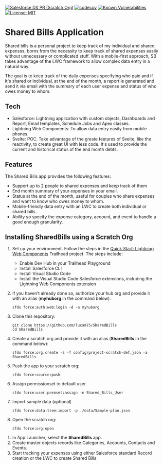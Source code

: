 [![Salesforce DX PR (Scratch Org)](<https://github.com/lucam75/SharedBills/workflows/Salesforce%20DX%20PR%20(scratch%20org)/badge.svg?branch=develop>)](https://github.com/lucam75/SharedBills/actions?query=workflow%3A%22Salesforce+DX+%28scratch+org%29%22) [![codecov](https://codecov.io/gh/lucam75/SharedBills/branch/master/graph/badge.svg?token=0E81O4SD3K)](https://codecov.io/gh/lucam75/SharedBills) [![Known Vulnerabilities](https://snyk.io/test/github/lucam75/SharedBills/badge.svg?targetFile=package.json)](https://snyk.io/test/github/lucam75/SharedBills?targetFile=package.json) [![License: MIT](https://img.shields.io/badge/License-MIT-yellow.svg)](https://opensource.org/licenses/MIT)


# Shared Bills Application

Shared bills is a personal project to keep track of my individual and shared expenses, borns from the necessity to keep track of shared expenses easily without unnecessary or complicated stuff. With a mobile-first approach, SB takes advantage of the LWC framework to allow complex data entry in a natural way.

The goal is to keep track of the daily expenses specifying who paid and if it's shared or individual, at the end of the month, a report is generated and send it via email with the summary of each user expense and status of who owes money to whom.

## Tech

-   Salesforce: Lightning application with custom objects, Dashboards and Report, Email templates, Schedule Jobs and Apex classes.
-   Lightning Web Components: To allow data entry easily from mobile phones.
-   Svelte: POC. Take advantage of the greate features of Svelte, like the reactivity, to create great UI with less code. It's used to provide the current and historical status of the end month debts.

## Features

The Shared Bills app provides the following features:

-   Support up to 2 people to shared expenses and keep track of them
-   End month summary of your expenses in your email.
-   Status at the end of the month, useful for couples who share expenses and want to know who owes money to whom.
-   Mobile-friendly data entry with an LWC to create both individual or shared bills.
-   Ability yo specify the expense category, account, and event to handle a good enough granularity.

## Installing SharedBills using a Scratch Org

1. Set up your environment. Follow the steps in the [Quick Start: Lightning Web Components](https://trailhead.salesforce.com/content/learn/projects/quick-start-lightning-web-components/) Trailhead project. The steps include:

    - Enable Dev Hub in your Trailhead Playground
    - Install Salesforce CLI
    - Install Visual Studio Code
    - Install the Visual Studio Code Salesforce extensions, including the Lightning Web Components extension

1. If you haven't already done so, authorize your hub org and provide it with an alias (**myhuborg** in the command below):

    ```
    sfdx force:auth:web:login -d -a myhuborg
    ```

1. Clone this repository:

    ```
    git clone https://github.com/lucam75/SharedBills
    cd SharedBills
    ```

1. Create a scratch org and provide it with an alias (**SharedBills** in the command below):

    ```
    sfdx force:org:create -s -f config/project-scratch-def.json -a SharedBills
    ```

1. Push the app to your scratch org:

    ```
    sfdx force:source:push
    ```
1. Assign permissionset to default user

    ```
    sfdx force:user:permset:assign -n Shared_Bills_User
    ```
1. Import sample data (optional)

    ```
    sfdx force:data:tree:import -p ./data/Sample-plan.json
    ```
1. Open the scratch org:

    ```
    sfdx force:org:open
    ```

1) In App Launcher, select the **SharedBills** app.
1) Create master objects records like Categories, Accounts, Contacts and Events.
1) Start tracking your expenses using either Salesforce standard Record creation or the LWC to create Shared Bills
